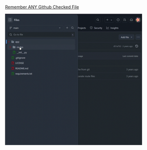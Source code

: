 [Remember ANY Github Checked File](./scripts/github-remember-checked-files.user.js)

<img src="./videos/github-remember-checked-files.gif" width=450 aspect-ratio=1 />
